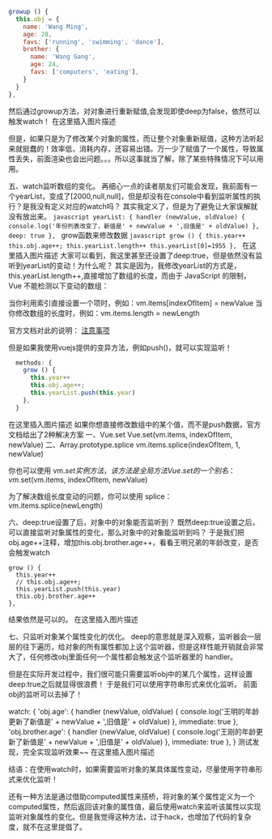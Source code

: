   ``` javascript
  growup () {
    this.obj = {
      name: 'Wang Ming',
      age: 28,
      favs: ['running', 'swimming', 'dance'],
      brother: {
        name: 'Wang Gang',
        age: 24,
        favs: ['computers', 'eating'],
      }
    }
  },
  ```
然后通过growup方法，对对象进行重新赋值,会发现即使deep为false，依然可以触发watch！
在这里插入图片描述

但是，如果只是为了修改某个对象的属性，而让整个对象重新赋值，这种方法听起来就挺蠢的！效率低，消耗内存，还容易出错。万一少了赋值了一个属性，导致属性丢失，前面渲染也会出问题。。。所以这事就当了解，除了某些特殊情况下可以用用。

五、watch监听数组的变化。
再细心一点的读者朋友们可能会发现，我前面有一个yearList，变成了[2000,null,null]，但是却没有在console中看到监听属性的执行？是我没有定义对应的watch吗？
其实我定义了，但是为了避免让大家误解就没有放出来。
    ```javascript
    yearList: {
      handler (newValue, oldValue) {
        console.log('年份列表改变了，新值是' + newValue + ',旧值是' + oldValue)
      },
      deep: true
    },
    ```
grow函数来修改数据
    ```javascript
    grow () {
      this.year++
      this.obj.age++;
      this.yearList.length++
      this.yearList[0]=1955
    },
    ```
在这里插入图片描述
大家可以看到，我这里甚至还设置了deep:true，但是依然没有监听到yearList的变动！为什么呢？
其实是因为，我修改yearList的方式是，this.yearList.length++,直接增加了数组的长度，而由于 JavaScript 的限制，Vue 不能检测以下变动的数组：

当你利用索引直接设置一个项时，例如：vm.items[indexOfItem] = newValue
当你修改数组的长度时，例如：vm.items.length = newLength

官方文档对此的说明：
[注意事项](https://cn.vuejs.org/v2/guide/list.html)

但是如果我使用vuejs提供的变异方法，例如push()，就可以实现监听！

``` JavaScript
  methods: {
    grow () {
      this.year++
      this.obj.age++;
      this.yearList.push(this.year)
    },
  }
```
在这里插入图片描述
如果你想直接修改数组中的某个值，而不是push数据，官方文档给出了2种解决方案
一、Vue.set
Vue.set(vm.items, indexOfItem, newValue)
二、Array.prototype.splice
vm.items.splice(indexOfItem, 1, newValue)

你也可以使用 vm.$set 实例方法，该方法是全局方法 Vue.set 的一个别名：
vm.$set(vm.items, indexOfItem, newValue)

为了解决数组长度变动的问题，你可以使用 splice：
vm.items.splice(newLength)

六、deep:true设置了后，对象中的对象能否监听到？
既然deep:true设置之后，可以直接监听对象属性的变化，那么对象中的对象能监听到吗？
于是我们把obj.age++注释，增加this.obj.brother.age++，看看王明兄弟的年龄改变，是否会触发watch

    grow () {
      this.year++
      // this.obj.age++;
      this.yearList.push(this.year)
      this.obj.brother.age++
    },
结果依然是可以的。
在这里插入图片描述

七、只监听对象某个属性变化的优化。
deep的意思就是深入观察，监听器会一层层的往下遍历，给对象的所有属性都加上这个监听器，但是这样性能开销就会非常大了，任何修改obj里面任何一个属性都会触发这个监听器里的 handler。

但是在实际开发过程中，我们很可能只需要监听obj中的某几个属性，这样设置deep:true之后就显得很浪费！
于是我们可以使用字符串形式来优化监听。
前面obj的监听可以去掉了！

  watch: {
    'obj.age': {
      handler (newValue, oldValue) {
        console.log('王明的年龄更新了新值是' + newValue + ',旧值是' + oldValue)
      },
      immediate: true
    },
    'obj.brother.age': {
      handler (newValue, oldValue) {
        console.log('王刚的年龄更新了新值是' + newValue + ',旧值是' + oldValue)
      },
      immediate: true
    },
  }
测试发现，完全实现监听效果~~
在这里插入图片描述

结语：在使用watch时，如果需要监听对象的某具体属性变动，尽量使用字符串形式来优化监听！

还有一种方法是通过借助computed属性来搭桥，将对象的某个属性定义为一个computed属性，然后返回该对象的属性值，最后使用watch来监听该属性以实现监听对象属性的变化。但是我觉得这种方法，过于hack，也增加了代码的复杂度，就不在这里提倡了。
